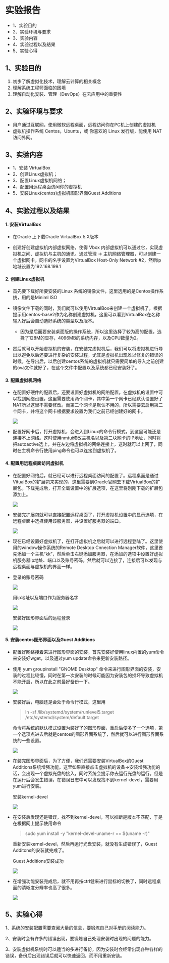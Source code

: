 # 实验报告

* 1、实验目的
* 2、实验环境与要求
* 3、实验内容
* 4、实验过程以及结果
* 5、实验心得

## 1、实验目的

1. 初步了解虚拟化技术，理解云计算的相关概念
2. 理解系统工程师面临的困境
3. 理解自动化安装、管理（DevOps）在云应用中的重要性

## 2、实验环境与要求

- 用户通过互联网，使用微软远程桌面，远程访问你在PC机上创建的虚拟机
- 虚拟机操作系统 Centos，Ubuntu，或 你喜欢的 Linux 发行版，能使用 NAT 访问外网。

## 3、实验内容

* 1、安装 VirtualBox
* 2、创建Linux虚拟机；
* 3、配置Linux虚拟机网络；
* 4、配置用远程桌面访问你的虚拟机
* 5、安装Linux(centos)虚拟机图形界面Guest Additions

## 4、实验过程以及结果

#### 1. 安装VirtualBox

* 在Oracle 上下载Oracle VirtualBox 5.X版本

* 创建好创建虚拟机内部虚拟网络，使得 Vbox 内部虚拟机可以通过它，实现虚拟机之间、虚拟机与主机的通讯。通过管理 -> 主机网络管理器，可以创建一个虚拟网卡，网卡的名字设置为VirtualBox Host-Only Network #2，然后ip地址设置为192.168.199.1
#### 2. 创建Linux虚拟机

- 首先要下载好所要安装的Linux 系统的镜像文件，这里选用的是Centos操作系统，用的是Miniml ISO

- 镜像文件下载的同时，我们就可以使用VirtualBox来创建一个虚拟机了，根据提示用centos-base2作为名称创建虚拟机，这里可以看到VirtualBox在名称输入好后会自动选好系统的类型以及版本。
	- 因为是后面要安装桌面版的操作系统，所以这里选择了较为高的配置，选择了128M的显存，4096MB的系统内存，以及CPU数量为2。
- 然后就可以开始虚拟机的安装，在安装完虚拟机后，我们可以将虚拟机进行导出以避免以后还要进行复杂的安装过程，尤其是虚拟机出现难以修复的错误的时候。在导出后，以后创建centos系统的虚拟机就只需要简单的导入之前创建的ova文件就好了，在这个文件中配置以及系统都已经安装好了。

#### 3. 配置虚拟机网络

* 在配置好硬件的配置后，还要设置好虚拟机的网络配置。在虚拟机的设置中可以找到网络设置，这里需要使用两个网卡，其中第一个网卡已经默认设置好了NAT所以这里不需要修改。而第二个网卡是默认不用的，所以需要去启用第二个网卡，并将这个网卡根据要求设置为我们之前已经创建好的网卡。

  ![](pic/虚拟机网卡设置.png)

* 配置好网卡后，打开虚拟机，会进入到Linux的命令行模式，到这里可能还是连接不上网络。这时使用nmtui修改主机名以及第二块网卡的IP地址，同时将把autoactive选上，并在左边将虚拟机的网络连接上，这时就可以上网了，同时在主机命令行使用ping命令也可以连接到虚拟机了。

#### 4. 配置用远程桌面访问虚拟机

* 在配置好网络后，就已经可以进行远程桌面访问的配置了。远程桌面是通过VitualBox的扩展包来实现的，这里需要到Oracle官网去下载VirtualBox的扩展包。下载完成后，打开全局设置中的扩展选项，在这里将刚刚下载的扩展包添加上。

  ![](pic/导入扩展包.png)

* 安装完扩展包就可以直接配置远程桌面了，打开虚拟机设置中的显示选项，在远程桌面中选择使用该服务器，并设置好服务器的端口。

  ![](pic/虚拟机远程设置.png)

* 现在已经设置好虚拟机了，在打开虚拟机之后就可以进行远程登陆了。这里使用的window操作系统的Remote Desktop Cnnection Manager软件，这里首先添加一个主机“kk”，然后单击右键添加服务器，在添加的选项中设置好虚拟机服务器ip地址、端口以及账号密码，然后就可以连接了，连接后可以发现与远程桌面与虚拟机的界面一样。

* 登录的账号密码

  ![](pic/远程账号设置.png)

  用ip地址以及端口作为服务器名字

  ![](pic/远程登录设置ip端口.png)

  安装好图形界面后的远程登录

  ![](pic/安装addtion前.png)

#### 5. 安装centos图形界面以及Guest Additions

* 配置好网络接着来进行图形界面的安装，首先安装好使用linux内置的yum命令来安装好wget，以及通过yum update命令来更新安装路径。

* 使用 yum groupinstall "GNOME Desktop" 命令来进行图形界面的安装，安装的过程比较慢，同时在第一次安装的时候可能因为安装包的损坏导致虚拟机不能开启，所以在此之前最好备份一下。

  ![](pic/图形界面安装.png)

* 安装好后，电脑还是会处于命令行模式，这里用

  > ln -sf /lib/systemd/system/runlevel5.target /etc/systemd/system/default.target 

  命令将系统的默认模式设置为装好了的图形界面，重启后便多了一个选项，第一个选项点进去后就是centos的图形界面系统了，然后就可以进行图形界面系统的一些设置。

  ![](pic/进入图形界面.png)

* 在装完图形界面后，为了方便，我们还需要安装VirtualBox的Guest Additions系统增强功能。这里如果直接点击虚拟机的设备->安装增强功能的话，会出现一个虚拟光盘的接入，同时系统会提示你去运行光盘的运行。但是在运行后会发生错误，在错误日志中可以发现找不到kernel-devel，需要用yum进行安装。

  安装kernel-devel

  ![](pic/安装kernel-devel.png)

* 在安装后发现还是错误，找不到kernel-devel，可以推断是版本不匹配，于是在根据网上提示使用命令

  > sudo yum install -y "kernel-devel-uname-r == $(uname -r)"

  重新安装kernel-devel，然后再运行光盘安装，就没有生成错误了，Guest Additons的安装就完成了。

  Guest Additions安装成功

  ![](pic/addtion安装成功.png)

* 在增强功能安装完成后，就不用再按ctrl健来进行鼠标的切换了，同时远程桌面的清晰度分辨率也高了很多。

  ![](pic/安装addtion后.png)

## 5、实验心得

​	1、系统的安装配置需要查阅大量的信息，要锻炼自己对手册的阅读能力。

​	2、安装时会有许多的错误出现，要锻炼自己处理安装时出现的问题的能力。

​	3、安装虚拟机系统时可以适当的多进行备份，因为安装时会经常出现各种各样的错误，备份后出现错误后就可以快速返回，而不用重新安装。
